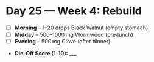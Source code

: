 # Day 25 — Week 4: Rebuild

- [ ] **Morning** – 1–20 drops Black Walnut (empty stomach)
- [ ] **Midday** – 500–1000 mg Wormwood (pre‑lunch)
- [ ] **Evening** – 500 mg Clove (after dinner)

- **Die‑Off Score (1‑10):** ___

